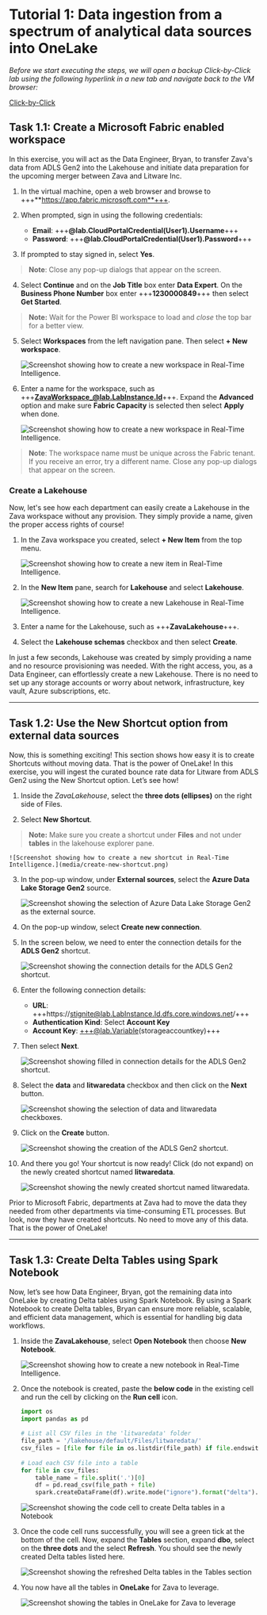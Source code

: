 # Tutorial 1: Data ingestion from a spectrum of analytical data sources into OneLake

*Before we start executing the steps, we will open a backup Click-by-Click lab using the following hyperlink in a new tab and navigate back to the VM browser:* 

[Click-by-Click](https://regale.cloud/microsoft/play/3781/modern-analytics-with-microsoft-fabrikam-copilot-and-azure-databricks-dream-lab-#/0/0)

## Task 1.1: Create a Microsoft Fabric enabled workspace

In this exercise, you will act as the Data Engineer, Bryan, to transfer Zava's data from ADLS Gen2 into the Lakehouse and initiate data preparation for the upcoming merger between Zava and Litware Inc.

1. In the virtual machine, open a web browser and browse to +++**https://app.fabric.microsoft.com**+++.
2. When prompted, sign in using the following credentials:
    * **Email**: +++**@lab.CloudPortalCredential(User1).Username**+++
    * **Password**: +++**@lab.CloudPortalCredential(User1).Password**+++

3. If prompted to stay signed in, select **Yes**.

> **Note**: Close any pop-up dialogs that appear on the screen.

4. Select **Continue** and on the **Job Title** box enter **Data Expert**. On the **Business Phone Number** box enter +++**1230000849**+++ then select **Get Started**.

> **Note:** Wait for the Power BI workspace to load and *close* the top bar for a better view.

5. Select **Workspaces** from the left navigation pane. Then select **+ New workspace**.

    ![Screenshot showing how to create a new workspace in Real-Time Intelligence.](media/create-new-workspace.png)

6. Enter a name for the workspace, such as +++**ZavaWorkspace_@lab.LabInstance.Id**+++. Expand the **Advanced** option and make sure **Fabric Capacity** is selected then select **Apply** when done.

    ![Screenshot showing how to create a new workspace in Real-Time Intelligence.](media/create-workspace-side-pane.png)

> **Note**: The workspace name must be unique across the Fabric tenant. If you receive an error, try a different name. Close any pop-up dialogs that appear on the screen.

### Create a Lakehouse

Now, let's see how each department can easily create a Lakehouse in the Zava workspace without any provision. They simply provide a name, given the proper access rights of course!

1. In the Zava workspace you created, select **+ New Item** from the top menu.

    ![Screenshot showing how to create a new item in Real-Time Intelligence.](media/create-new-item.png)

2. In the **New Item** pane, search for **Lakehouse** and select **Lakehouse**.

    ![Screenshot showing how to create a new Lakehouse in Real-Time Intelligence.](media/create-lakehouse.png)

3. Enter a name for the Lakehouse, such as +++**ZavaLakehouse**+++.

4. Select the **Lakehouse schemas** checkbox and then select **Create**.

In just a few seconds, Lakehouse was created by simply providing a name and no resource provisioning was needed. With the right access, you, as a Data Engineer, can effortlessly create a new Lakehouse. There is no need to set up any storage accounts or worry about network, infrastructure, key vault, Azure subscriptions, etc.

---

## Task 1.2: Use the New Shortcut option from external data sources

Now, this is something exciting! This section shows how easy it is to create Shortcuts without moving data. That is the power of OneLake! In this exercise, you will ingest the curated bounce rate data for Litware from ADLS Gen2 using the New Shortcut option. Let’s see how!

1. Inside the *ZavaLakehouse*, select the **three dots (ellipses)** on the right side of Files.

2. Select **New Shortcut**.

> **Note:** Make sure you create a shortcut under **Files** and not under **tables** in the lakehouse explorer pane.

    ![Screenshot showing how to create a new shortcut in Real-Time Intelligence.](media/create-new-shortcut.png)

3. In the pop-up window, under **External sources**, select the **Azure Data Lake Storage Gen2** source.

    ![Screenshot showing the selection of Azure Data Lake Storage Gen2 as the external source.](media/adls-gen2-source.png)

4. On the pop-up window, select **Create new connection**.

5. In the screen below, we need to enter the connection details for the **ADLS Gen2** shortcut.

    ![Screenshot showing the connection details for the ADLS Gen2 shortcut.](media/adls-gen2-connection.png)

6. Enter the following connection details:
   - **URL**: +++https://stignite@lab.LabInstance.Id.dfs.core.windows.net/+++
   - **Authentication Kind**: Select **Account Key**
   - **Account Key**: +++@lab.Variable(storageaccountkey)+++

7. Then select **Next**.

    ![Screenshot showing filled in connection details for the ADLS Gen2 shortcut.](media/adls-gen2-connection-filled.png)

8.  Select the **data** and **litwaredata** checkbox and then click on the **Next** button.

    ![Screenshot showing the selection of data and litwaredata checkboxes.](media/litwaredata-checkboxes.png)

9. Click on the **Create** button.

    ![Screenshot showing the creation of the ADLS Gen2 shortcut.](media/adls-gen2-creation.png)

10. And there you go! Your shortcut is now ready! Click (do not expand) on the newly created shortcut named **litwaredata**.

    ![Screenshot showing the newly created shortcut named litwaredata.](media/new-shortcut-created.png)

Prior to Microsoft Fabric, departments at Zava had to move the data they needed from other departments via time-consuming ETL processes. But look, now they have created shortcuts. No need to move any of this data. That is the power of OneLake!

---

## Task 1.3: Create Delta Tables using Spark Notebook

Now, let’s see how Data Engineer, Bryan, got the remaining data into OneLake by creating Delta tables using Spark Notebook. By using a Spark Notebook to create Delta tables, Bryan can ensure more reliable, scalable, and efficient data management, which is essential for handling big data workflows.

1. Inside the **ZavaLakehouse**, select **Open Notebook** then choose **New Notebook**.

    ![Screenshot showing how to create a new notebook in Real-Time Intelligence.](media/create-new-notebook.png)

2. Once the notebook is created, paste the **below code** in the existing cell and run the cell by clicking on the **Run cell** icon.

    ```python
    import os
    import pandas as pd
     
    # List all CSV files in the 'litwaredata' folder
    file_path = '/lakehouse/default/Files/litwaredata/'
    csv_files = [file for file in os.listdir(file_path) if file.endswith('.csv')]
     
    # Load each CSV file into a table
    for file in csv_files:
        table_name = file.split('.')[0]
        df = pd.read_csv(file_path + file)
        spark.createDataFrame(df).write.mode("ignore").format("delta").saveAsTable(table_name)
    ```

    ![Screenshot showing the code cell to create Delta tables in a Notebook](media/create-delta-tables-code-cell.png)

3. Once the code cell runs successfully, you will see a green tick at the bottom of the cell. Now, expand the **Tables** section, expand **dbo**, select on the **three dots** and the select **Refresh**. You should see the newly created Delta tables listed here.

    ![Screenshot showing the refreshed Delta tables in the Tables section](media/refresh-delta-tables.png)

4. You now have all the tables in **OneLake** for Zava to leverage.

    ![Screenshot showing the tables in OneLake for Zava to leverage](media/tables-in-onelake.png)
